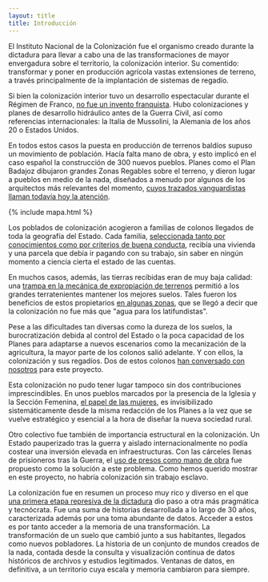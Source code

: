```yaml
---
layout: title
title: Introducción
---
```


El Instituto Nacional de la Colonización fue el organismo creado durante la dictadura para llevar a cabo una de las transformaciones de mayor envergadura sobre el territorio, la colonización interior. Su comentido: transformar y poner en producción agrícola vastas extensiones de terreno, a través principalmente de la implantación de sistemas de regadío.

Si bien la colonización interior tuvo un desarrollo espectacular durante el Régimen de Franco, <a href="introduccion">no fue un invento franquista</a>. Hubo colonizaciones y planes de desarrollo hidráulico antes de la Guerra Civil, así como referencias internacionales: la Italia de Mussolini, la Alemania de los años 20 o Estados Unidos.

En todos estos casos la puesta en producción de terrenos baldíos supuso un movimiento de población. Hacía falta mano de obra, y esto implicó en el caso español la construcción de 300 nuevos pueblos. Planes como el Plan Badajoz dibujaron grandes Zonas Regables sobre el terreno, y dieron lugar a pueblos en medio de la nada, diseñados a menudo por algunos de los arquitectos más relevantes del momento, <a href="urbanismo">cuyos trazados vanguardistas llaman todavía hoy la atención</a>.

{% include mapa.html %}

Los poblados de colonización acogieron a familias de colonos llegados de toda la geografía del Estado. Cada familia, <a href="colono">seleccionada tanto por conocimientos como por criterios de buena conducta</a>, recibía una vivienda y una parcela que debía ir pagando con su trabajo, sin saber en ningún momento a ciencia cierta el estado de las cuentas.

En muchos casos, además, las tierras recibidas eran de muy baja calidad: una <a href="mecanismos-expropiacion">trampa en la mecánica de expropiación de terrenos</a> permitió a los grandes terratenientes mantener los mejores suelos. Tales fueron los beneficios de estos propietarios <a href="modelos">en algunas zonas</a>, que se llegó a decir que la colonización no fue más que "agua para los latifundistas".

Pese a las dificultades tan diversas como la dureza de los suelos, la burocratización debida al control del Estado o la poca capacidad de los Planes para adaptarse a nuevos escenarios como la mecanización de la agricultura, la mayor parte de los colonos salió adelante. Y con ellos, la colonización y sus regadíos. Dos de estos colonos
<a href="colono">han conversado con nosotros</a> para este proyecto.

Esta colonización no pudo tener lugar tampoco sin dos contribuciones imprescindibles. En unos pueblos marcados por la presencia de la Iglesia y la Sección Femenina, <a href="mujeres">el papel de las mujeres</a>, es invisibilizado sistemáticamente desde la misma redacción de los Planes a la vez que se vuelve estratégico y esencial a la hora de diseñar la nueva sociedad rural.

Otro colectivo fue también de importancia estructural en la colonización. Un Estado pauperizado tras la guerra y aislado internacionalmente no podía costear una inversión elevada en infraestructuras. Con las cárceles llenas de prisioneros tras la Guerra, el <a href="presos">uso de presos como mano de obra</a> fue propuesto como la solución a este problema. Como hemos querido mostrar en este proyecto, no habría colonización sin trabajo esclavo.

La colonización fue en resumen un proceso muy rico y diverso en el que <a href="autoritario">una primera etapa represiva de la dictadura</a> dio paso a otra más pragmática y tecnócrata. Fue una suma de historias desarrollada a lo largo de 30 años, caracterizada además por una toma abundante de datos. Acceder a estos es por tanto acceder a la memoria de una transformación. La transformación de un suelo que cambió junto a sus habitantes, llegados como nuevos pobladores. La historia de un conjunto de mundos creados de la nada, contada desde la consulta y visualización continua de datos históricos de archivos y estudios legitimados.  Ventanas de datos, en definitiva, a un territorio cuya escala y memoria cambiaron para siempre.
